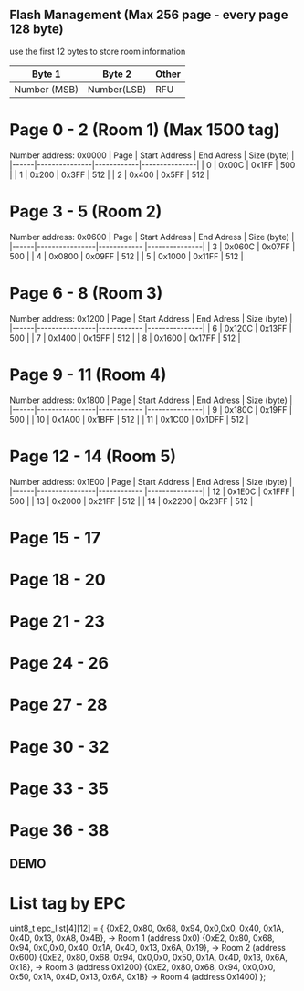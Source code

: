 ## Flash Management (Max 256 page - every page 128 byte)

use the first 12 bytes to store room information

|Byte 1          | Byte 2      | Other |
|----------------|-------------|-------|
| Number (MSB)   | Number(LSB) | RFU   |

# Page 0 - 2 (Room 1) (Max 1500 tag)

Number address: 0x0000
| Page | Start Address | End Adress |  Size (byte)  |
|------|---------------|------------|---------------|
|  0   |     0x00C     |   0x1FF    |     500       |
|  1   |     0x200     |   0x3FF    |     512       |
|  2   |     0x400     |   0x5FF    |     512       |
# Page 3 - 5 (Room 2)
Number address: 0x0600
| Page | Start Address  | End Adress  |  Size (byte)  |
|------|----------------|------------ |---------------|
|  3   |     0x060C     |   0x07FF    |     500       |
|  4   |     0x0800     |   0x09FF    |     512       |
|  5   |     0x1000     |   0x11FF    |     512       |

# Page 6 - 8 (Room 3)
Number address: 0x1200
| Page | Start Address  | End Adress  |  Size (byte)  |
|------|----------------|------------ |---------------|
|  6   |     0x120C     |   0x13FF    |     500       |
|  7   |     0x1400     |   0x15FF    |     512       |
|  8   |     0x1600     |   0x17FF    |     512       |

# Page 9 - 11 (Room 4)
Number address: 0x1800
| Page | Start Address  | End Adress  |  Size (byte)  |
|------|----------------|------------ |---------------|
|  9   |     0x180C     |   0x19FF    |     500       |
|  10  |     0x1A00     |   0x1BFF    |     512       |
|  11  |     0x1C00     |   0x1DFF    |     512       |
# Page 12 - 14 (Room 5)
Number address: 0x1E00
| Page | Start Address  | End Adress  |  Size (byte)  |
|------|----------------|------------ |---------------|
|  12   |     0x1E0C     |   0x1FFF    |     500       |
|  13  |     0x2000     |   0x21FF    |     512       |
|  14  |     0x2200     |   0x23FF    |     512       |
# Page 15 - 17
# Page 18 - 20
# Page 21 - 23
# Page 24 - 26 
# Page 27 - 28
# Page 30 - 32
# Page 33 - 35
# Page 36 - 38

## DEMO
# List tag by EPC

uint8_t epc_list[4][12] = {
    {0xE2, 0x80, 0x68, 0x94, 0x0,0x0, 0x40, 0x1A, 0x4D, 0x13, 0xA8, 0x4B}, -> Room 1 (address 0x0)
    {0xE2, 0x80, 0x68, 0x94, 0x0,0x0, 0x40, 0x1A, 0x4D, 0x13, 0x6A, 0x19}, -> Room 2 (address 0x600)
    {0xE2, 0x80, 0x68, 0x94, 0x0,0x0, 0x50, 0x1A, 0x4D, 0x13, 0x6A, 0x18}, -> Room 3 (address 0x1200)
    {0xE2, 0x80, 0x68, 0x94, 0x0,0x0, 0x50, 0x1A, 0x4D, 0x13, 0x6A, 0x1B}  -> Room 4 (address 0x1400)
};